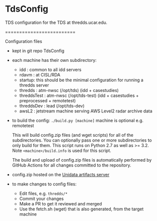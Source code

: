 TdsConfig
=========

TDS configuration for the TDS at thredds.ucar.edu.

=========================

Configuration files

- kept in git repo TdsConfig

- each machine has their own subdirectory:
  - idd : common to all idd servers
  - rdavm : at CISL/RDA
  - startup: this should be the minimal configuration for running a thredds server
  - thredds : atm-nwsc (/opt/tds) (idd + casestudies)
  - threddsTest : atm-nwsc (/opt/tds-test) (idd + casestudies + preprocessed + remotetest)
  - threddsDev : lead (/opt/tds-dev)
  - awsL2 : jetstream machine serving AWS Level2 radar archive data

- to build the config:
   `./build.py [machine]` machine is optional e.g. remotetest

   This will build config.zip files (and wget scripts) for all of the subdirectories.
   You can optionally pass one or more subdirectories to only build for them.
   This script runs on Python 2.7 as well as >= 3.2.
   Note `<machine>/build.info` is used for this script.

   The build and upload of config.zip files is automatically performed by GitHub Actions for
   all changes committed to the repository.

- config.zip hosted on the [Unidata artifacts server](https://artifacts.unidata.ucar.edu/#browse/browse:downloads-tds-config)

- to make changes to config files:
  - Edit files, e.g. `thredds/*`
  - Commit your changes
  - Make a PR to get it reviewed and merged
  - Use the fetch.sh (wget) that is also generated, from the target machine
